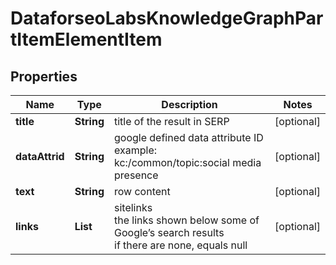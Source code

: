 # DataforseoLabsKnowledgeGraphPartItemElementItem


## Properties

| Name | Type | Description | Notes |
|------------ | ------------- | ------------- | -------------|
**title** | **String** | title of the result in SERP |[optional]|
**dataAttrid** | **String** | google defined data attribute ID<br>example:<br>kc:/common/topic:social media presence |[optional]|
**text** | **String** | row content |[optional]|
**links** | **List<LinkElement>** | sitelinks<br>the links shown below some of Google’s search results<br>if there are none, equals null |[optional]|